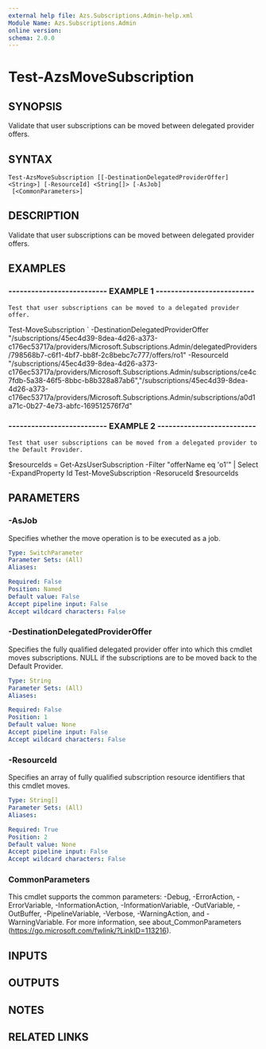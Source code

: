 ```yaml
---
external help file: Azs.Subscriptions.Admin-help.xml
Module Name: Azs.Subscriptions.Admin
online version:
schema: 2.0.0
---
```


# Test-AzsMoveSubscription

## SYNOPSIS
Validate that user subscriptions can be moved between delegated provider offers.

## SYNTAX

```
Test-AzsMoveSubscription [[-DestinationDelegatedProviderOffer] <String>] [-ResourceId] <String[]> [-AsJob]
 [<CommonParameters>]
```

## DESCRIPTION
Validate that user subscriptions can be moved between delegated provider offers.

## EXAMPLES

### -------------------------- EXAMPLE 1 --------------------------
```
Test that user subscriptions can be moved to a delegated provider offer.
```

Test-MoveSubscription \`
	-DestinationDelegatedProviderOffer "/subscriptions/45ec4d39-8dea-4d26-a373-c176ec53717a/providers/Microsoft.Subscriptions.Admin/delegatedProviders/798568b7-c6f1-4bf7-bb8f-2c8bebc7c777/offers/ro1"
	-ResourceId "/subscriptions/45ec4d39-8dea-4d26-a373-c176ec53717a/providers/Microsoft.Subscriptions.Admin/subscriptions/ce4c7fdb-5a38-46f5-8bbc-b8b328a87ab6","/subscriptions/45ec4d39-8dea-4d26-a373-c176ec53717a/providers/Microsoft.Subscriptions.Admin/subscriptions/a0d1a71c-0b27-4e73-abfc-169512576f7d"

### -------------------------- EXAMPLE 2 --------------------------
```
Test that user subscriptions can be moved from a delegated provider to the Default Provider.
```

$resourceIds = Get-AzsUserSubscription -Filter "offerName eq 'o1'" | Select -ExpandProperty Id
Test-MoveSubscription -ResoruceId $resourceIds

## PARAMETERS

### -AsJob
Specifies whether the move operation is to be executed as a job.

```yaml
Type: SwitchParameter
Parameter Sets: (All)
Aliases:

Required: False
Position: Named
Default value: False
Accept pipeline input: False
Accept wildcard characters: False
```

### -DestinationDelegatedProviderOffer
Specifies the fully qualified delegated provider offer into which this cmdlet moves subscriptions.
NULL if the subscriptions are to be moved back to the Default Provider.

```yaml
Type: String
Parameter Sets: (All)
Aliases:

Required: False
Position: 1
Default value: None
Accept pipeline input: False
Accept wildcard characters: False
```

### -ResourceId
Specifies an array of fully qualified subscription resource identifiers that this
cmdlet moves.

```yaml
Type: String[]
Parameter Sets: (All)
Aliases:

Required: True
Position: 2
Default value: None
Accept pipeline input: False
Accept wildcard characters: False
```

### CommonParameters
This cmdlet supports the common parameters: -Debug, -ErrorAction, -ErrorVariable, -InformationAction, -InformationVariable, -OutVariable, -OutBuffer, -PipelineVariable, -Verbose, -WarningAction, and -WarningVariable. For more information, see about_CommonParameters (https://go.microsoft.com/fwlink/?LinkID=113216).

## INPUTS

## OUTPUTS

## NOTES

## RELATED LINKS

